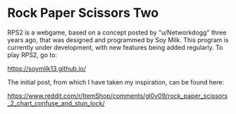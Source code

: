 # Rock Paper Scissors Two

RPS2 is a webgame, based on a concept posted by "u/Networkdogg" three years ago, that was designed and programmed by Soy Milk. This program is currently under development, with new features being added regularly. To play RPS2, go to:

https://soymilk13.github.io/

The initial post, from which I have taken my inspiration, can be found here:

https://www.reddit.com/r/ItemShop/comments/gl0v09/rock_paper_scissors_2_chart_confuse_and_stun_lock/
